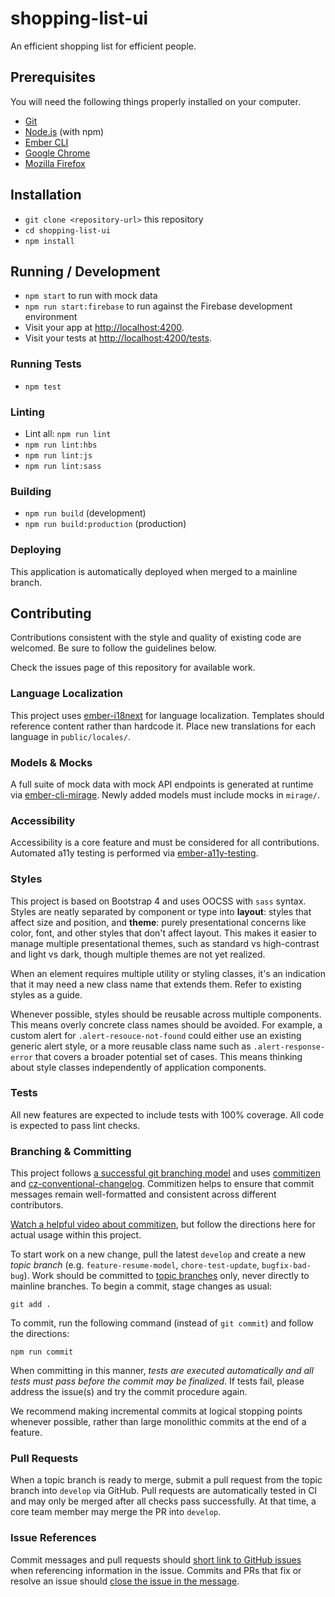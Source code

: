 # shopping-list-ui

An efficient shopping list for efficient people.

## Prerequisites

You will need the following things properly installed on your computer.

* [Git](https://git-scm.com/)
* [Node.js](https://nodejs.org/) (with npm)
* [Ember CLI](https://ember-cli.com/)
* [Google Chrome](https://google.com/chrome/)
* [Mozilla Firefox](https://www.mozilla.org/en-us/firefox/)

## Installation

* `git clone <repository-url>` this repository
* `cd shopping-list-ui`
* `npm install`

## Running / Development

* `npm start` to run with mock data
* `npm run start:firebase` to run against the Firebase development environment
* Visit your app at [http://localhost:4200](http://localhost:4200).
* Visit your tests at
  [http://localhost:4200/tests](http://localhost:4200/tests).

### Running Tests

* `npm test`

### Linting

* Lint all:  `npm run lint`
* `npm run lint:hbs`
* `npm run lint:js`
* `npm run lint:sass`

### Building

* `npm run build` (development)
* `npm run build:production` (production)

### Deploying

This application is automatically deployed when merged to a mainline branch.

## Contributing

Contributions consistent with the style and quality of existing code are
welcomed.  Be sure to follow the guidelines below.

Check the issues page of this repository for available work.

### Language Localization

This project uses [ember-i18next](https://github.com/OCTRI/ember-i18next) for
language localization.  Templates should reference content rather than hardcode
it.  Place new translations for each language in `public/locales/`.

### Models & Mocks

A full suite of mock data with mock API endpoints is generated at runtime via
[ember-cli-mirage](https://www.ember-cli-mirage.com).  Newly added models must
include mocks in `mirage/`.

### Accessibility

Accessibility is a core feature and must be considered for all contributions.
Automated a11y testing is performed via
[ember-a11y-testing](https://github.com/ember-a11y/ember-a11y-testing).

### Styles

This project is based on Bootstrap 4 and uses OOCSS with `sass` syntax.  Styles
are neatly separated by component or type into **layout**:  styles that affect
size and position, and **theme**:  purely presentational concerns like color,
font, and other styles that don't affect layout.  This makes it easier to
manage multiple presentational themes, such as standard vs high-contrast and
light vs dark, though multiple themes are not yet realized.

When an element requires multiple utility or styling classes, it's an
indication that it may need a new class name that extends them.  Refer to
existing styles as a guide.

Whenever possible, styles should be reusable across multiple components.  This
means overly concrete class names should be avoided.  For example, a custom
alert for `.alert-resouce-not-found` could either use an existing generic alert
style, or a more reusable class name such as `.alert-response-error` that
covers a broader potential set of cases.  This means thinking about style
classes independently of application components.

### Tests

All new features are expected to include tests with 100% coverage.  All code
is expected to pass lint checks.

### Branching & Committing

This project follows [a successful git branching model][nvie-git-branching] and
uses [commitizen][commitizen] and
[cz-conventional-changelog][cz-conventional-changelog].  Commitizen helps to
ensure that commit messages remain well-formatted and consistent across
different contributors.

[Watch a helpful video about commitizen][commitizen-video], but follow the
directions here for actual usage within this project.

To start work on a new change, pull the latest `develop` and create
a new _topic branch_ (e.g. `feature-resume-model`, `chore-test-update`,
`bugfix-bad-bug`).  Work should be committed to
[topic branches][nvie-git-branching] only, never directly to mainline branches.
To begin a commit, stage changes as usual:

```
git add .
```

To commit, run the following command (instead of `git commit`) and follow the
directions:

```
npm run commit
```

When committing in this manner, _tests are executed automatically and all tests
must pass before the commit may be finalized_.  If tests fail, please address
the issue(s) and try the commit procedure again.

We recommend making incremental commits at logical stopping points whenever
possible, rather than large monolithic commits at the end of a feature.

### Pull Requests

When a topic branch is ready to merge, submit a pull request from the topic
branch into `develop` via GitHub.  Pull requests are automatically tested in CI
and may only be merged after all checks pass successfully.  At that time,
a core team member may merge the PR into `develop`.

### Issue References

Commit messages and pull requests should
[short link to GitHub issues][issue-autolinking] when referencing information in
the issue.  Commits and PRs that fix or resolve an issue should
[close the issue in the message][issue-closing].


[nvie-git-branching]: http://nvie.com/posts/a-successful-git-branching-model/
[commitizen]: https://www.npmjs.com/package/commitizen
[cz-conventional-changelog]: https://www.npmjs.com/package/cz-conventional-changelog
[commitizen-video]: https://egghead.io/lessons/javascript-how-to-write-a-javascript-library-committing-a-new-feature-with-commitizen
[issue-autolinking]: https://help.github.com/articles/autolinked-references-and-urls/
[issue-closing]: https://help.github.com/articles/closing-issues-using-keywords/
